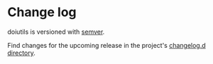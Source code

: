 # Change log

doiutils is versioned with [semver](https://semver.org/).

Find changes for the upcoming release in the project's [changelog.d directory](https://github.com/lsst-dm/doiutils/tree/main/changelog.d/).

<!-- scriv-insert-here -->
